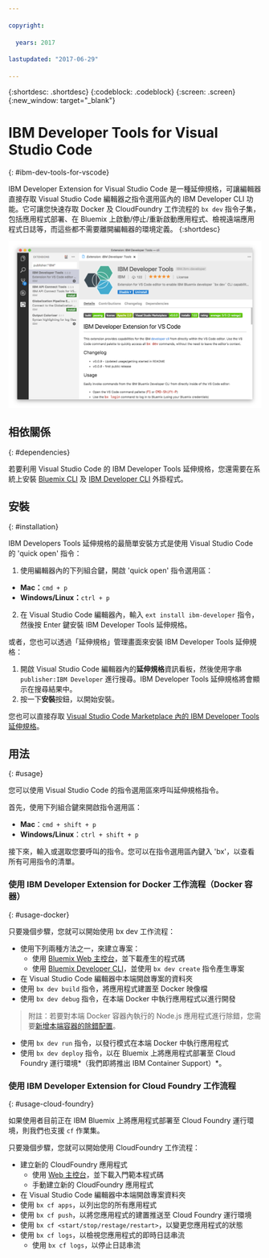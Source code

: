 ```yaml
---

copyright:

  years: 2017

lastupdated: "2017-06-29"

---
```


{:shortdesc: .shortdesc}
{:codeblock: .codeblock}
{:screen: .screen}
{:new_window: target="_blank"}

# IBM Developer Tools for Visual Studio Code
{: #ibm-dev-tools-for-vscode}

IBM Developer Extension for Visual Studio Code 是一種延伸規格，可讓編輯器直接存取 Visual Studio Code 編輯器之指令選用區內的 IBM Developer CLI 功能。它可讓您快速存取 Docker 及 CloudFoundry 工作流程的 `bx dev` 指令子集，包括應用程式部署、在 Bluemix 上啟動/停止/重新啟動應用程式、檢視遠端應用程式日誌等，而這些都不需要離開編輯器的環境定義。
{:shortdesc}

![IBM Developer Tools 延伸規格下載畫面的畫面擷取。](ibm-dev-tools-for-vscode.png "Visual Studio Code 內的延伸規格下載畫面")

## 相依關係
{: #dependencies}

若要利用 Visual Studio Code 的 IBM Developer Tools 延伸規格，您還需要在系統上安裝 [Bluemix CLI](https://plugins.ng.bluemix.net/ui/home.html) 及 [IBM Developer CLI](/docs/cloudnative/dev_cli.html) 外掛程式。

## 安裝
{: #installation}

IBM Developers Tools 延伸規格的最簡單安裝方式是使用 Visual Studio Code 的 'quick open' 指令：

1. 使用編輯器內的下列組合鍵，開啟 'quick open' 指令選用區：

  * **Mac：**`cmd + p`
  * **Windows/Linux：**`ctrl + p`

2. 在 Visual Studio Code 編輯器內，輸入 `ext install ibm-developer` 指令，然後按 Enter 鍵安裝 IBM Developer Tools 延伸規格。

或者，您也可以透過「延伸規格」管理畫面來安裝 IBM Developer Tools 延伸規格：

1. 開啟 Visual Studio Code 編輯器內的**延伸規格**資訊看板，然後使用字串 `publisher:IBM Developer` 進行搜尋。IBM Developer Tools 延伸規格將會顯示在搜尋結果中。  
2. 按一下**安裝**按鈕，以開始安裝。

您也可以直接存取 [Visual Studio Code Marketplace 內的 IBM Developer Tools 延伸規格](https://marketplace.visualstudio.com/items?itemName=IBM.ibm-developer)。


## 用法
{: #usage}

您可以使用 Visual Studio Code 的指令選用區來呼叫延伸規格指令。

首先，使用下列組合鍵來開啟指令選用區：

* **Mac**：`cmd + shift + p`
* **Windows/Linux**：`ctrl + shift + p`

接下來，輸入或選取您要呼叫的指令。您可以在指令選用區內鍵入 'bx'，以查看所有可用指令的清單。 

### 使用 IBM Developer Extension for Docker 工作流程（Docker 容器）
{: #usage-docker}

只要幾個步驟，您就可以開始使用 bx dev 工作流程：
* 使用下列兩種方法之一，來建立專案：
  * 使用 [Bluemix Web 主控台](https://console.ng.bluemix.net/developer/getting-started/)，並下載產生的程式碼
  * 使用 [Bluemix Developer CLI](/docs/cloudnative/dev_cli.html)，並使用 `bx dev create` 指令產生專案
* 在 Visual Studio Code 編輯器中本端開啟專案的資料夾
* 使用 `bx dev build` 指令，將應用程式建置至 Docker 映像檔
* 使用 `bx dev debug` 指令，在本端 Docker 中執行應用程式以進行開發
> 附註：若要對本端 Docker 容器內執行的 Node.js 應用程式進行除錯，您需要[新增本端容器的除錯配置](https://github.com/IBM-Bluemix/ibm-developer-extension-vscode#debugging-nodejs-apps-within-the-local-docker-container)。

* 使用 `bx dev run` 指令，以發行模式在本端 Docker 中執行應用程式
* 使用 `bx dev deploy` 指令，以在 Bluemix 上將應用程式部署至 Cloud Foundry 運行環境*（我們即將推出 IBM Container Support）*。

### 使用 IBM Developer Extension for Cloud Foundry 工作流程
{: #usage-cloud-foundry}

如果使用者目前正在 IBM Bluemix 上將應用程式部署至 Cloud Foundry 運行環境，則我們也支援 `cf` 作業集。

只要幾個步驟，您就可以開始使用 CloudFoundry 工作流程：
* 建立新的 CloudFoundry 應用程式
  * 使用 [Web 主控台](https://console.ng.bluemix.net/dashboard/cf-apps)，並下載入門範本程式碼
  * 手動建立新的 CloudFoundry 應用程式
* 在 Visual Studio Code 編輯器中本端開啟專案資料夾
* 使用 `bx cf apps`，以列出您的所有應用程式
* 使用 `bx cf push`，以將您應用程式的建置推送至 Cloud Foundry 運行環境
* 使用 `bx cf <start/stop/restage/restart>`，以變更您應用程式的狀態
* 使用 `bx cf logs`，以檢視您應用程式的即時日誌串流
  * 使用 `bx cf logs`，以停止日誌串流




